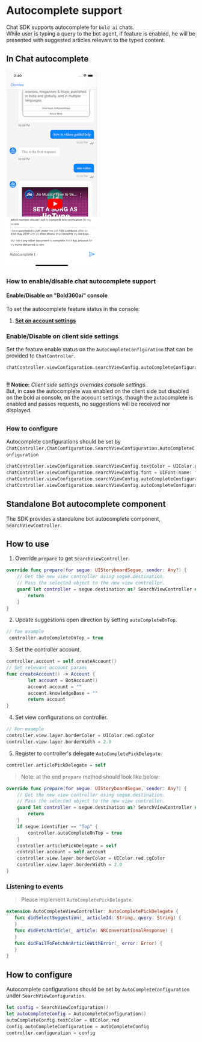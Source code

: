 # Autocomplete support
Chat SDK supports autocomplete for `bold ai` chats.     
While user is typing a query to the bot agent, if feature is enabled, he will be presented with suggested articles
relevant to the typed content.
## In Chat autocomplete  
![](./images/iOS/chat-autocomplete.png)
### How to enable/disable chat autocomplete support
#### Enable/Disable on "Bold360ai" console   
  To set the autocomplete feature status in the console:
  1. [**Set on account settings**](./images/Android/ai-console-account-settings.png) 
### Enable/Disable on client side settings</U>   
  Set the feature enable status on the `AutoCompleteConfiguration` that can be provided to `ChatController`.
```swift
chatController.viewConfiguration.searchViewConfig.autoCompleteConfiguration?.isEnabled = false
```
## 
 **!! Notice:** _Client side settings overrides console settings._   
    But, in case the autocomplete was enabled on the client side but disabled on the bold ai console, on the account settings, though the autocomplete is enabled and passes requests, no suggestions will be received nor displayed.   
##

### How to configure
Autocomplete configurations should be set by `ChatController.ChatConfiguration.SearchViewConfiguration.AutoCompleteConfiguration`
```swift
chatController.viewConfiguration.searchViewConfig.textColor = UIColor.green
chatController.viewConfiguration.searchViewConfig.font = UIFont(name: "Times New Roman", size: 50)
chatController.viewConfiguration.searchViewConfig.autoCompleteConfiguration?.font = UIFont(name: "Times New Roman", size: 14)
chatController.viewConfiguration.searchViewConfig.autoCompleteConfiguration?.textColor = UIColor.yellow
```
## Standalone Bot autocomplete component
The SDK provides a standalone bot autocomplete component, `SearchViewController`.
## How to use
1. Override `prepare` to get `SearchViewController`.
```swift
override func prepare(for segue: UIStoryboardSegue, sender: Any?) {
    // Get the new view controller using segue.destination.
    // Pass the selected object to the new view controller.
    guard let controller = segue.destination as? SearchViewController else {
        return
    }
}
```
2. Update suggestions open direction by setting `autoCompleteOnTop`.
```swift
// foe example
 controller.autoCompleteOnTop = true
```
3. Set the controller account.
```swift
controller.account = self.createAccount()
// Set relevant account params
func createAccount() -> Account {
        let account = BotAccount()
        account.account = ""
        account.knowledgeBase = ""
        return account
}
```
4. Set view configurations on controller.
```swift
// For example
controller.view.layer.borderColor = UIColor.red.cgColor
controller.view.layer.borderWidth = 2.0
```
5. Register to controller's delegate `AutoCompletePickDelegate`.
```swift
controller.articlePickDelegate = self
```
> Note: at the end `prepare` method should look like below:
```swift
override func prepare(for segue: UIStoryboardSegue, sender: Any?) {
    // Get the new view controller using segue.destination.
    // Pass the selected object to the new view controller.
    guard let controller = segue.destination as? SearchViewController else {
        return
    }
    if segue.identifier == "Top" {
        controller.autoCompleteOnTop = true
    }
    controller.articlePickDelegate = self
    controller.account = self.account
    controller.view.layer.borderColor = UIColor.red.cgColor
    controller.view.layer.borderWidth = 2.0
}
```
### Listening to events
> Please implement `AutoCompletePickDelegate`.
```swift
extension AutoCompleteViewController: AutoCompletePickDelegate {
   func didSelectSuggestion(_ articleId: String, query: String) {     
   }
   func didFetchArticle(_ article: NRConversationalResponse) {     
   }
   func didFailToFetchAnArticleWithError(_ error: Error) {
   }
}
```
## How to configure
Autocomplete configurations should be set by `AutoCompleteConfiguration` under `SearchViewConfiguration`.
```swift
let config = SearchViewConfiguration()
let autoCompleteConfig = AutoCompleteConfiguration()
autoCompleteConfig.textColor = UIColor.red
config.autoCompleteConfiguration = autoCompleteConfig
controller.configuration = config
```



